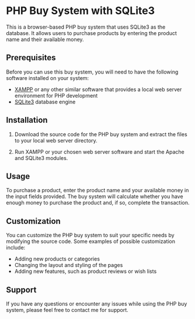 # PHP Buy System with SQLite3

This is a browser-based PHP buy system that uses SQLite3 as the database. It allows users to purchase products by entering the product name and their available money.

## Prerequisites

Before you can use this buy system, you will need to have the following software installed on your system:

- [XAMPP](https://www.apachefriends.org/index.html) or any other similar software that provides a local web server environment for PHP development
- [SQLite3](https://www.sqlite.org/) database engine

## Installation

1. Download the source code for the PHP buy system and extract the files to your local web server directory.

2. Run XAMPP or your chosen web server software and start the Apache and SQLite3 modules.

## Usage

To purchase a product, enter the product name and your available money in the input fields provided. The buy system will calculate whether you have enough money to purchase the product and, if so, complete the transaction.

## Customization

You can customize the PHP buy system to suit your specific needs by modifying the source code. Some examples of possible customization include:

- Adding new products or categories
- Changing the layout and styling of the pages
- Adding new features, such as product reviews or wish lists

## Support

If you have any questions or encounter any issues while using the PHP buy system, please feel free to contact me for support.
